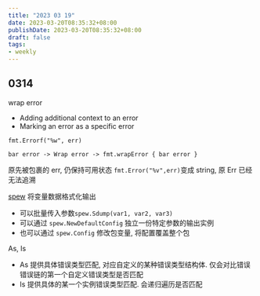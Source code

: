 ```yaml
---
title: "2023 03 19"
date: 2023-03-20T08:35:32+08:00
publishDate: 2023-03-20T08:35:32+08:00
draft: false
tags:
- weekly
---
```


## 0314

wrap error

- Adding additional context to an error 
- Marking an error as a specific error

`fmt.Errorf("%w", err)`

```
bar error -> Wrap error -> fmt.wrapError { bar error }
```

原先被包裹的 err, 仍保持可用状态
`fmt.Error("%v",err)`变成 string, 原 Err 已经无法追溯


[spew](https://github.com/davecgh/go-spew)
将变量数据格式化输出
- 可以批量传入参数`spew.Sdump(var1, var2, var3)`
- 可以通过 `spew.NewDefaultConfig` 独立一份特定参数的输出实例
- 也可以通过 `spew.Config` 修改包变量, 将配置覆盖整个包


As, Is
- As 提供具体错误类型匹配, 对应自定义的某种错误类型结构体. 仅会对比错误错误链的第一个自定义错误类型是否匹配
- Is 提供具体的某一个实例错误类型匹配. 会递归遍历是否匹配

